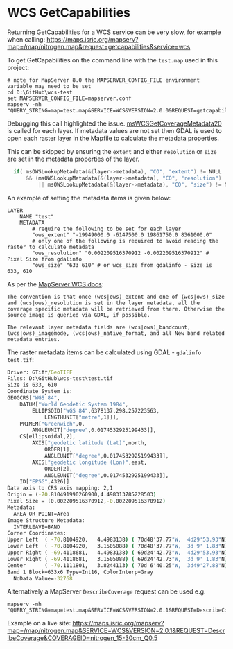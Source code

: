 # WCS GetCapabilities

Returning GetCapabilities for a WCS service can be very slow, for example when calling: https://maps.isric.org/mapserv?map=/map/nitrogen.map&request=getcapabilities&service=wcs

To get GetCapabilities on the command line with the `test.map` used in this project:

```
# note for MapServer 8.0 the MAPSERVER_CONFIG_FILE environment variable may need to be set
cd D:\GitHub\wcs-test
set MAPSERVER_CONFIG_FILE=mapserver.conf
mapserv -nh "QUERY_STRING=map=test.map&SERVICE=WCS&VERSION=2.0.0&REQUEST=getcapabilities"
```

Debugging this call highlighted the issue. [msWCSGetCoverageMetadata20](https://github.com/MapServer/MapServer/blob/dfd24a99affc1279f380df78ba206f965aab0d01/mapwcs20.cpp#L2536) is called for each layer.
If metadata values are not set then GDAL is used to open each raster layer in the Mapfile to calculate the metadata properties.

This can be skipped by ensuring the `extent` and either `resolution` or `size` are set in the metadata properties of the layer. 

```c
  if( msOWSLookupMetadata(&(layer->metadata), "CO", "extent") != NULL
      && (msOWSLookupMetadata(&(layer->metadata), "CO", "resolution") != NULL
          || msOWSLookupMetadata(&(layer->metadata), "CO", "size") != NULL) ) {
```

An example of setting the metadata items is given below:

```
LAYER
    NAME "test"
    METADATA
        # require the following to be set for each layer
        "ows_extent" "-19949000.0 -6147500.0 19861750.0 8361000.0"
        # only one of the following is required to avoid reading the raster to calculate metadata
        "ows_resolution" "0.002209516370912 -0.002209516370912" # Pixel Size from gdalinfo
        "ows_size" "633 610" # or wcs_size from gdalinfo - Size is 633, 610
```

As per the [MapServer WCS docs](https://www.mapserver.org/ogc/wcs_server.html#specifying-coverage-specific-metadata):

    The convention is that once (wcs|ows)_extent and one of (wcs|ows)_size and (wcs|ows)_resolution is set in the layer metadata, all the coverage specific metadata will be retrieved from there. Otherwise the source image is queried via GDAL, if possible.

    The relevant layer metadata fields are (wcs|ows)_bandcount, (wcs|ows)_imagemode, (wcs|ows)_native_format, and all New band related metadata entries.

The raster metadata items can be calculated using GDAL - `gdalinfo test.tif`:

```bat
Driver: GTiff/GeoTIFF
Files: D:\GitHub\wcs-test\test.tif
Size is 633, 610
Coordinate System is:
GEOGCRS["WGS 84",
    DATUM["World Geodetic System 1984",
        ELLIPSOID["WGS 84",6378137,298.257223563,
            LENGTHUNIT["metre",1]]],
    PRIMEM["Greenwich",0,
        ANGLEUNIT["degree",0.0174532925199433]],
    CS[ellipsoidal,2],
        AXIS["geodetic latitude (Lat)",north,
            ORDER[1],
            ANGLEUNIT["degree",0.0174532925199433]],
        AXIS["geodetic longitude (Lon)",east,
            ORDER[2],
            ANGLEUNIT["degree",0.0174532925199433]],
    ID["EPSG",4326]]
Data axis to CRS axis mapping: 2,1
Origin = (-70.810491990260900,4.498313785228503)
Pixel Size = (0.002209516370912,-0.002209516370912)
Metadata:
  AREA_OR_POINT=Area
Image Structure Metadata:
  INTERLEAVE=BAND
Corner Coordinates:
Upper Left  ( -70.8104920,   4.4983138) ( 70d48'37.77"W,  4d29'53.93"N)
Lower Left  ( -70.8104920,   3.1505088) ( 70d48'37.77"W,  3d 9' 1.83"N)
Upper Right ( -69.4118681,   4.4983138) ( 69d24'42.73"W,  4d29'53.93"N)
Lower Right ( -69.4118681,   3.1505088) ( 69d24'42.73"W,  3d 9' 1.83"N)
Center      ( -70.1111801,   3.8244113) ( 70d 6'40.25"W,  3d49'27.88"N)
Band 1 Block=633x6 Type=Int16, ColorInterp=Gray
  NoData Value=-32768
```

Alternatively a MapServer `DescribeCoverage` request can be used e.g.

```
mapserv -nh "QUERY_STRING=map=test.map&SERVICE=WCS&VERSION=2.0.1&REQUEST=DescribeCoverage&COVERAGEID=test"
```

Example on a live site: https://maps.isric.org/mapserv?map=/map/nitrogen.map&SERVICE=WCS&VERSION=2.0.1&REQUEST=DescribeCoverage&COVERAGEID=nitrogen_15-30cm_Q0.5

